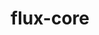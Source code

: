 ---
title: "flux-core"
layout: cache
categories: [package, v0.18.1]
meta: {"versions": ["0.37.0", "0.38.0"], "compilers": ["gcc@=7.3.1", "gcc@=7.5.0"], "oss": ["amzn2", "ubuntu18.04"], "platforms": ["linux"], "targets": ["aarch64", "graviton2", "x86_64", "x86_64_v3", "x86_64_v4"], "stacks": ["aws-isc", "aws-isc-aarch64", "e4s", "radiuss", "root"], "num_specs": 10, "num_specs_by_stack": {"radiuss": 1, "root": 10, "aws-isc": 4, "aws-isc-aarch64": 4, "e4s": 1}}
spec_details: [{"hash": "dumkvdeubz3ffrobmpb4als3jr77ey45", "compiler": "gcc@=7.5.0", "versions": ["0.38.0"], "os": "ubuntu18.04", "platform": "linux", "target": "x86_64", "variants": ["~cuda", "~docs"], "stacks": ["radiuss", "root"], "size": "-", "tarball": "https://binaries.spack.io/releases/v0.18.1/build_cache/linux-ubuntu18.04-x86_64/gcc-7.5.0/flux-core-0.38.0/linux-ubuntu18.04-x86_64-gcc-7.5.0-flux-core-0.38.0-dumkvdeubz3ffrobmpb4als3jr77ey45.spack"}, {"hash": "33vkm7vlforysho7mvnbvhmgu7sebo7c", "compiler": "gcc@=7.3.1", "versions": ["0.37.0"], "os": "amzn2", "platform": "linux", "target": "x86_64_v3", "variants": ["~cuda", "~docs"], "stacks": ["aws-isc", "root"], "size": "-", "tarball": "https://binaries.spack.io/releases/v0.18.1/build_cache/linux-amzn2-x86_64_v3/gcc-7.3.1/flux-core-0.37.0/linux-amzn2-x86_64_v3-gcc-7.3.1-flux-core-0.37.0-33vkm7vlforysho7mvnbvhmgu7sebo7c.spack"}, {"hash": "ustuxdqmflrmzzttq2xnhw6jl64fojac", "compiler": "gcc@=7.3.1", "versions": ["0.37.0"], "os": "amzn2", "platform": "linux", "target": "aarch64", "variants": ["~cuda", "~docs"], "stacks": ["root", "aws-isc-aarch64"], "size": "-", "tarball": "https://binaries.spack.io/releases/v0.18.1/build_cache/linux-amzn2-aarch64/gcc-7.3.1/flux-core-0.37.0/linux-amzn2-aarch64-gcc-7.3.1-flux-core-0.37.0-ustuxdqmflrmzzttq2xnhw6jl64fojac.spack"}, {"hash": "zil3ucpgrvsgtmkfzg7v3aunheol2mbe", "compiler": "gcc@=7.3.1", "versions": ["0.37.0"], "os": "amzn2", "platform": "linux", "target": "x86_64_v4", "variants": ["~cuda", "~docs"], "stacks": ["aws-isc", "root"], "size": "-", "tarball": "https://binaries.spack.io/releases/v0.18.1/build_cache/linux-amzn2-x86_64_v4/gcc-7.3.1/flux-core-0.37.0/linux-amzn2-x86_64_v4-gcc-7.3.1-flux-core-0.37.0-zil3ucpgrvsgtmkfzg7v3aunheol2mbe.spack"}, {"hash": "ttl2wsawfxe7ufmh5ahojum52nqakseh", "compiler": "gcc@=7.3.1", "versions": ["0.37.0"], "os": "amzn2", "platform": "linux", "target": "graviton2", "variants": ["~cuda", "~docs"], "stacks": ["root", "aws-isc-aarch64"], "size": "-", "tarball": "https://binaries.spack.io/releases/v0.18.1/build_cache/linux-amzn2-graviton2/gcc-7.3.1/flux-core-0.37.0/linux-amzn2-graviton2-gcc-7.3.1-flux-core-0.37.0-ttl2wsawfxe7ufmh5ahojum52nqakseh.spack"}, {"hash": "ez4itb6or6tjdranwnvlacs4xsjeppiz", "compiler": "gcc@=7.3.1", "versions": ["0.38.0"], "os": "amzn2", "platform": "linux", "target": "graviton2", "variants": ["~cuda", "~docs"], "stacks": ["root", "aws-isc-aarch64"], "size": "-", "tarball": "https://binaries.spack.io/releases/v0.18.1/build_cache/linux-amzn2-graviton2/gcc-7.3.1/flux-core-0.38.0/linux-amzn2-graviton2-gcc-7.3.1-flux-core-0.38.0-ez4itb6or6tjdranwnvlacs4xsjeppiz.spack"}, {"hash": "es4qyzoovhe6eakvztbfy2tixc3ghoum", "compiler": "gcc@=7.3.1", "versions": ["0.38.0"], "os": "amzn2", "platform": "linux", "target": "aarch64", "variants": ["~cuda", "~docs"], "stacks": ["root", "aws-isc-aarch64"], "size": "-", "tarball": "https://binaries.spack.io/releases/v0.18.1/build_cache/linux-amzn2-aarch64/gcc-7.3.1/flux-core-0.38.0/linux-amzn2-aarch64-gcc-7.3.1-flux-core-0.38.0-es4qyzoovhe6eakvztbfy2tixc3ghoum.spack"}, {"hash": "yqudxnuflpwatno4kftgmcfkllu44cyc", "compiler": "gcc@=7.3.1", "versions": ["0.38.0"], "os": "amzn2", "platform": "linux", "target": "x86_64_v3", "variants": ["~cuda", "~docs"], "stacks": ["aws-isc", "root"], "size": "-", "tarball": "https://binaries.spack.io/releases/v0.18.1/build_cache/linux-amzn2-x86_64_v3/gcc-7.3.1/flux-core-0.38.0/linux-amzn2-x86_64_v3-gcc-7.3.1-flux-core-0.38.0-yqudxnuflpwatno4kftgmcfkllu44cyc.spack"}, {"hash": "biqg2l2fh7uphc4jmsvwn7blzmm43or5", "compiler": "gcc@=7.5.0", "versions": ["0.38.0"], "os": "ubuntu18.04", "platform": "linux", "target": "x86_64", "variants": ["~cuda", "~docs"], "stacks": ["e4s", "root"], "size": "-", "tarball": "https://binaries.spack.io/releases/v0.18.1/build_cache/linux-ubuntu18.04-x86_64/gcc-7.5.0/flux-core-0.38.0/linux-ubuntu18.04-x86_64-gcc-7.5.0-flux-core-0.38.0-biqg2l2fh7uphc4jmsvwn7blzmm43or5.spack"}, {"hash": "nv6z7ppol3r6ywiugiaecct5dyufy4x7", "compiler": "gcc@=7.3.1", "versions": ["0.38.0"], "os": "amzn2", "platform": "linux", "target": "x86_64_v4", "variants": ["~cuda", "~docs"], "stacks": ["aws-isc", "root"], "size": "-", "tarball": "https://binaries.spack.io/releases/v0.18.1/build_cache/linux-amzn2-x86_64_v4/gcc-7.3.1/flux-core-0.38.0/linux-amzn2-x86_64_v4-gcc-7.3.1-flux-core-0.38.0-nv6z7ppol3r6ywiugiaecct5dyufy4x7.spack"}]
---